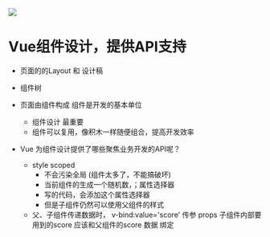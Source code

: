 ![](https://static001.geekbang.org/resource/image/0e/39/0e922d413eeeac4378233baa254dd039.png?wh=1406x544)

# Vue组件设计，提供API支持

- 页面的的Layout 和 设计稿
- 组件树
- 页面由组件构成 组件是开发的基本单位
  - 组件设计 最重要
  - 组件可以复用，像积木一样随便组合，提高开发效率

- Vue 为组件设计提供了哪些聚焦业务开发的API呢？
  - style scoped
    - 不会污染全局 (组件太多了，不能搞破坏)
    - 当前组件的生成一个随机数，；属性选择器
    - 写的代码，会添加这个属性选择器
    - 但是子组件仍然可以使用父组件的样式
  - 父、子组件传递数据时， v-bind:value='score' 传参 props
    子组件内部要用到的score 应该和父组件的score 数据 绑定
